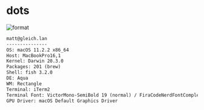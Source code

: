 
# dots

![format](https://github.com/Matt-Gleich/dots/workflows/format/badge.svg)

```txt
matt@gleich.lan 
--------------- 
OS: macOS 11.2.2 x86_64 
Host: MacBookPro16,1 
Kernel: Darwin 20.3.0 
Packages: 201 (brew) 
Shell: fish 3.2.0 
DE: Aqua 
WM: Rectangle 
Terminal: iTerm2 
Terminal Font: VictorMono-SemiBold 19 (normal) / FiraCodeNerdFontCompleteM-Regular 21 (non-ascii) 
GPU Driver: macOS Default Graphics Driver 
```
